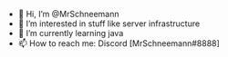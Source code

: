 - 👋 Hi, I’m @MrSchneemann
- 👀 I’m interested in stuff like server infrastructure
- 🌱 I’m currently learning java
- 📫 How to reach me: Discord [MrSchneemann#8888]

<!---
MrSchneemann/MrSchneemann is a ✨ special ✨ repository because its `README.md` (this file) appears on your GitHub profile.
You can click the Preview link to take a look at your changes.
--->
